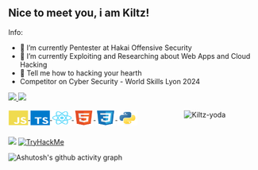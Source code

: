 ## Nice to meet you, i am Kiltz!

<!-- **KiltzX/KiltzX** is a ✨ _special_ ✨ repository because its `README.md` (this file) appears on your GitHub profile. -->

Info:

- 🔭 I’m currently Pentester at Hakai Offensive Security
- 🌱 I’m currently Exploiting and Researching about Web Apps and Cloud Hacking
- 💬 Tell me how to hacking your hearth
- Competitor on Cyber Security - World Skills Lyon 2024

 <div>
  <a href="https://github.com/kiltzx">
  <img height="180em" src="https://github-readme-stats.vercel.app/api?username=KiltzX&show_icons=true&theme=dracula&include_all_commits=true&count_private=true"/>
  <img height="180em" src="https://github-readme-stats.vercel.app/api/top-langs/?username=KiltzX&layout=compact&langs_count=7&theme=dracula"/>
</div>
<div style="display: inline_block"><br>
  <img align="center" alt="Kiltz-Js" height="30" width="40" src="https://raw.githubusercontent.com/devicons/devicon/master/icons/javascript/javascript-plain.svg">
  <img align="center" alt="Kiltz-Ts" height="30" width="40" src="https://raw.githubusercontent.com/devicons/devicon/master/icons/typescript/typescript-plain.svg">
  <img align="center" alt="Kiltz-React" height="30" width="40" src="https://raw.githubusercontent.com/devicons/devicon/master/icons/react/react-original.svg">
  <img align="center" alt="Kiltz-HTML" height="30" width="40" src="https://raw.githubusercontent.com/devicons/devicon/master/icons/html5/html5-original.svg">
  <img align="center" alt="Kiltz-CSS" height="30" width="40" src="https://raw.githubusercontent.com/devicons/devicon/master/icons/css3/css3-original.svg">
  <img align="center" alt="Kiltz-Python" height="30" width="40" src="https://raw.githubusercontent.com/devicons/devicon/master/icons/python/python-original.svg">
  <img align="right" alt="Kiltz-yoda"  width="150" style="max-width: 200px" src="https://media.discordapp.net/attachments/909605227336990732/953621290835656744/roku-vi.gif?width=471&height=471">
</div>

###
 
<div> 
  <a href = "mailto:dudu.cedsv@gmail.com"><img src="https://img.shields.io/badge/-Gmail-%23333?style=for-the-badge&logo=gmail&logoColor=white" target="_blank"></a>
  <a href="https://tryhackme.com/p/Kiltz">
  <img src="https://tryhackme-badges.s3.amazonaws.com/Kiltz.png" alt="TryHackMe" ></img></a>
</div>


![Ashutosh's github activity graph](https://github-readme-activity-graph.vercel.app/graph?username=Kiltzx&bg_color=0d1117&color=ffffff&line=321f8f&point=5a45c4&area=true&hide_border=true)
